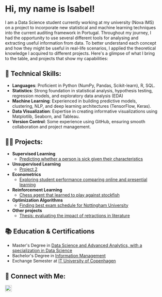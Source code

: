 <h1>Hi, my name is Isabel!</h1>
I am a Data Science student currently working at my university (Nova IMS) on a project to incorporate new statistical and machine learning techniques into the current auditing framework in Portugal. Throughout my journey, I had the opportunity to use several different tools for analysing and extracting useful information from data. To better understand each concept and how they might be useful in real-life scenarios, I applied the theoretical knowledge I acquired to different projects. Here's a glimpse of what I bring to the table, and projects that show my capabilities:


<h2>🌟 Technical Skills:</h2>

- <b>Languages</b>: Proficient in Python (NumPy, Pandas, Scikit-learn), R, SQL.
- <b>Statistics</b>: Strong foundation in statistical analysis, hypothesis testing, regression models, and exploratory data analysis (EDA)
- <b>Machine Learning</b>: Experienced in building predictive models, clustering, NLP, and deep learning architectures (TensorFlow, Keras).
- <b>Data Visualization</b>: Expertise in creating informative visualizations using Matplotlib, Seaborn, and Tableau.
- <b>Version Control</b>: Some experience using GitHub, ensuring smooth collaboration and project management.
<!--- <b>Big Data Tools</b>: Familiar with tools like Spark, Hadoop, and Hive for handling large-scale datasets.-->

<h2>👨‍💻 Projects:</h2>

- <b>Supervised Learning</b>
  - [Predicting whether a person is sick given their characteristics](https://github.com/IsabelCD/predict_sick)
- <b>Unsupervised Learning</b>
  - [Project 2](link) 
- <b>Econometrics</b>
  - [Exploring student performance comparing online and presential learning](https://github.com/IsabelCD/Statsproj)
- <b>Reinforcement Learning</b>
  - [Chess agent that learned to play against stockfish](https://github.com/inesleonidasrocha/ChessRL23)
- <b>Optimization Algorithms</b>
  - [Finding best exam schedule for Nottingham University](https://github.com/IsabelCD/timetabling)
- <b>Other projects</b>
  - [Thesis: evaluating the impact of retractions in literature](https://github.com/IsabelCD/Retractions)
<!--  - [Recipe website using Django](link) -->

<h2>📚 Education & Certifications</h2>


- Master's Degree in [Data Science and Advanced Analytics, with a specialization in Data Science](https://www.novaims.unl.pt/en/education/programs/postgraduate-programs-and-master-degree-programs/master-degree-program-in-data-science-and-advanced-analytics-with-a-specialization-in-data-science/)
- Bachelor's Degree in [Information Management](https://www.novaims.unl.pt/en/education/programs/bachelor-s-degrees/information-management/#)
- Exchange Semester at [IT University of Copenhagen](https://itustudent.itu.dk/)

<h2>🔗 Connect with Me:</h2>

<!--[<img align="left" alt="JoshMadakor | YouTube" width="22px" src="https://cdn.jsdelivr.net/npm/simple-icons@v3/icons/youtube.svg" />][youtube]
[<img align="left" alt="JoshMadakor | Twitter" width="22px" src="https://cdn.jsdelivr.net/npm/simple-icons@v3/icons/twitter.svg" />][twitter]-->
[<img align="left" alt="IsabelCD | LinkedIn" width="22px" src="https://cdn.jsdelivr.net/npm/simple-icons@v3/icons/linkedin.svg" />][linkedin]
<!--[<img align="left" alt="JoshMadakor | Instagram" width="22px" src="https://cdn.jsdelivr.net/npm/simple-icons@v3/icons/instagram.svg" />][instagram]-->

[twitter]: https://twitter.com/joshmadakor
[youtube]: https://www.youtube.com/c/joshmadakor
[instagram]: https://www.instagram.com/joshmadakor/
[linkedin]: https://www.linkedin.com/in/isabelmcdias/



<!--
**IsabelCD/IsabelCD** is a ✨ _special_ ✨ repository because its `README.md` (this file) appears on your GitHub profile.

Here are some ideas to get you started:

- 🔭 I’m currently working on ...
- 🌱 I’m currently learning ...
- 👯 I’m looking to collaborate on ...
- 🤔 I’m looking for help with ...
- 💬 Ask me about ...
- 📫 How to reach me: ...
- 😄 Pronouns: ...
- ⚡ Fun fact: ...
-->

